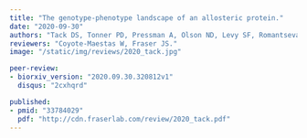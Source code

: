 ```yaml
---
title: "The genotype-phenotype landscape of an allosteric protein."
date: "2020-09-30"
authors: "Tack DS, Tonner PD, Pressman A, Olson ND, Levy SF, Romantseva EF, Alperovich N, Vasilyeva O, Ross D."
reviewers: "Coyote-Maestas W, Fraser JS."
image: "/static/img/reviews/2020_tack.jpg"

peer-review:
- biorxiv_version: "2020.09.30.320812v1"
  disqus: "2cxhqrd"

published:
- pmid: "33784029"
  pdf: "http://cdn.fraserlab.com/review/2020_tack.pdf"
---
```

